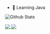 - 💬 Learning Java

![Github Stats](https://github-readme-stats.vercel.app/api?username=flowerwind&show_icons=true&hide=contribs,prs&cache_seconds=86400&theme=dracula)

<a href="https://github.com/flowerwind/Weblogic404Memshell">
  <img align="center" src="https://github-readme-stats.vercel.app/api/pin/?username=flowerwind&theme=dracula&repo=Weblogic404Memshell" />
</a>

<a href="https://github.com/flowerwind/RemoteShell">
  <img align="center" src="https://github-readme-stats.vercel.app/api/pin/?username=flowerwind&theme=dracula&repo=RemoteShell" />
</a>